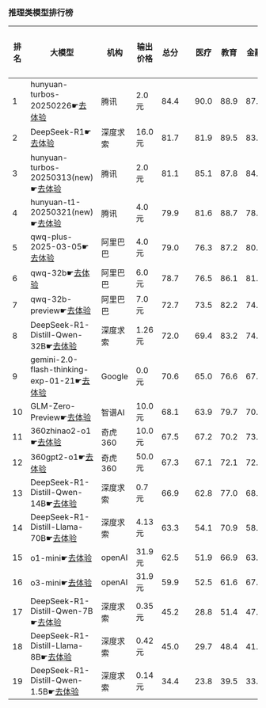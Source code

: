 ### 推理类模型排行榜
|排名|大模型|机构|输出价格|总分| |医疗|教育|金融|法律|行政公务|心理健康|推理与数学计算|语言与指令遵从|
|---|-----|---|-------|---|-|----|---|---|---|------|-------|-----------|------------|
|1|hunyuan-turbos-20250226☛[去体验](https://easyllm.site/static/modelcompare.html?type=proprietary)|腾讯|2.0元|84.4| |        90.0|88.9|87.4|83.3|        81.6|78.2|        81.4|84.2|
|2|DeepSeek-R1☛[去体验](https://easyllm.site/static/modelcompare.html?type=open-source)|深度求索|16.0元|81.7| |        81.9|89.5|83.9|74.8|        88.6|61.5|        88.5|84.8|
|3|hunyuan-turbos-20250313(new)☛[去体验](https://easyllm.site/static/modelcompare.html?type=proprietary)|腾讯|2.0元|81.1| |        85.1|87.8|84.2|72.2|        80.0|72.9|        82.0|84.4|
|4|hunyuan-t1-20250321(new)☛[去体验](https://easyllm.site/static/modelcompare.html?type=proprietary)|腾讯|4.0元|79.9| |        81.6|88.7|78.8|68.7|        83.5|69.2|        87.8|81.2|
|5|qwq-plus-2025-03-05☛[去体验](https://easyllm.site/static/modelcompare.html?type=proprietary)|阿里巴巴|4.0元|79.0| |        76.3|87.2|80.9|63.7|        84.5|64.9|        89.7|84.6|
|6|qwq-32b☛[去体验](https://easyllm.site/static/modelcompare.html?type=open-source)|阿里巴巴|6.0元|78.7| |        76.5|86.1|81.8|62.5|        86.5|63.0|        87.6|85.2|
|7|qwq-32b-preview☛[去体验](https://easyllm.site/static/modelcompare.html?type=open-source)|阿里巴巴|7.0元|72.7| |        73.5|82.2|74.8|55.0|        78.0|59.9|        78.6|78.9|
|8|DeepSeek-R1-Distill-Qwen-32B☛[去体验](https://easyllm.site/static/modelcompare.html?type=open-source)|深度求索|1.26元|72.0| |        69.4|83.2|74.8|53.5|        76.2|53.8|        83.9|81.4|
|9|gemini-2.0-flash-thinking-exp-01-21☛[去体验](https://easyllm.site/static/modelcompare.html?type=proprietary)|Google|0.0元|70.6| |        65.0|76.6|67.1|47.9|        85.1|53.5|        89.3|78.5|
|10|GLM-Zero-Preview☛[去体验](https://easyllm.site/static/modelcompare.html?type=proprietary)|智谱AI|10.0元|68.1| |        63.9|79.7|70.3|51.7|        75.6|48.0|        77.8|76.9|
|11|360zhinao2-o1☛[去体验](https://easyllm.site/static/modelcompare.html?type=proprietary)|奇虎360|10.0元|67.5| |        67.2|70.2|73.7|47.7|        74.0|50.2|        78.0|78.5|
|12|360gpt2-o1☛[去体验](https://easyllm.site/static/modelcompare.html?type=proprietary)|奇虎360|50.0元|67.3| |        67.1|72.1|72.6|49.6|        70.5|52.0|        77.0|77.4|
|13|DeepSeek-R1-Distill-Qwen-14B☛[去体验](https://easyllm.site/static/modelcompare.html?type=open-source)|深度求索|0.7元|66.9| |        62.8|77.0|68.3|42.2|        68.0|55.6|        82.3|78.7|
|14|DeepSeek-R1-Distill-Llama-70B☛[去体验](https://easyllm.site/static/modelcompare.html?type=open-source)|深度求索|4.13元|63.3| |        54.1|70.9|58.2|36.9|        77.5|46.2|        82.4|77.0|
|15|o1-mini☛[去体验](https://easyllm.site/static/modelcompare.html?type=proprietary)|openAI|31.9元|62.5| |        51.9|66.9|63.6|28.3|        77.1|42.5|        85.8|81.7|
|16|o3-mini☛[去体验](https://easyllm.site/static/modelcompare.html?type=proprietary)|openAI|31.9元|59.9| |        52.5|61.6|67.0|32.4|        62.2|42.5|        84.7|74.8|
|17|DeepSeek-R1-Distill-Qwen-7B☛[去体验](https://easyllm.site/static/modelcompare.html?type=open-source)|深度求索|0.35元|45.2| |        28.8|51.4|47.2|20.7|        48.8|30.4|        72.2|61.2|
|18|DeepSeek-R1-Distill-Llama-8B☛[去体验](https://easyllm.site/static/modelcompare.html?type=open-source)|深度求索|0.42元|45.0| |        29.7|48.4|41.2|21.8|        49.9|31.9|        70.4|64.8|
|19|DeepSeek-R1-Distill-Qwen-1.5B☛[去体验](https://easyllm.site/static/modelcompare.html?type=open-source)|深度求索|0.14元|34.4| |        23.8|39.5|33.3|16.1|        26.4|23.9|        63.8|47.1|
    
